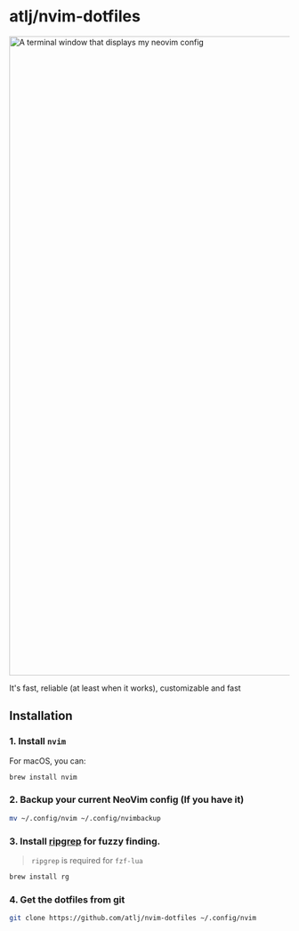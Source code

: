 # atlj/nvim-dotfiles

<img width='1149' alt='A terminal window that displays my neovim config' src='https://github.com/atlj/nvim-dotfiles/assets/23079646/6768b6fe-34a1-462d-9dde-537d95bca56f'>

It's fast, reliable (at least when it works), customizable and fast

## Installation

### 1. Install `nvim`

For macOS, you can:

```bash
brew install nvim
```

### 2. Backup your current NeoVim config (If you have it)

```bash
mv ~/.config/nvim ~/.config/nvimbackup
```

### 3. Install [ripgrep](https://github.com/BurntSushi/ripgrep) for fuzzy finding.

> `ripgrep` is required for `fzf-lua`

```bash
brew install rg
```

### 4. Get the dotfiles from git

```bash
git clone https://github.com/atlj/nvim-dotfiles ~/.config/nvim
```
